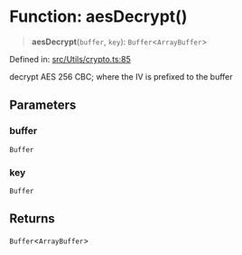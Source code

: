 # Function: aesDecrypt()

> **aesDecrypt**(`buffer`, `key`): `Buffer`\<`ArrayBuffer`\>

Defined in: [src/Utils/crypto.ts:85](https://github.com/Fokusdotid/bail/blob/043003e0dc220c8f52aef36f90c7026f3a192427/src/Utils/crypto.ts#L85)

decrypt AES 256 CBC; where the IV is prefixed to the buffer

## Parameters

### buffer

`Buffer`

### key

`Buffer`

## Returns

`Buffer`\<`ArrayBuffer`\>
